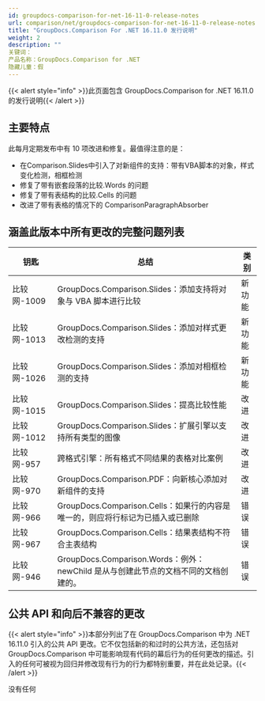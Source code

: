 ```yaml
---
id: groupdocs-comparison-for-net-16-11-0-release-notes
url: comparison/net/groupdocs-comparison-for-net-16-11-0-release-notes
title: "GroupDocs.Comparison For .NET 16.11.0 发行说明"
weight: 2
description: ""
关键词：
产品名称：GroupDocs.Comparison for .NET
隐藏儿童：假
---
```

{{< alert style="info" >}}此页面包含 GroupDocs.Comparison for .NET 16.11.0 的发行说明{{< /alert >}}

## 主要特点

此每月定期发布中有 10 项改进和修复。最值得注意的是：

* 在Comparison.Slides中引入了对新组件的支持：带有VBA脚本的对象，样式变化检测，相框检测
* 修复了带有嵌套段落的比较.Words 的问题
* 修复了带有表结构的比较.Cells 的问题
* 改进了带有表格的情况下的 ComparisonParagraphAbsorber

## 涵盖此版本中所有更改的完整问题列表

|钥匙 |总结 |类别 |
| --- | --- | --- |
|比较网-1009 | GroupDocs.Comparison.Slides：添加支持将对象与 VBA 脚本进行比较 |新功能 |
|比较网-1013 | GroupDocs.Comparison.Slides：添加对样式更改检测的支持 |新功能 |
|比较网-1026 | GroupDocs.Comparison.Slides：添加对相框检测的支持 |新功能 |
|比较网-1015 | GroupDocs.Comparison.Slides：提高比较性能 |改进 |
|比较网-1012 | GroupDocs.Comparison.Slides：扩展引擎以支持所有类型的图像 |改进 |
|比较网-957 |跨格式引擎：所有格式不同结果的表格对比案例 |改进 |
|比较网-970 | GroupDocs.Comparison.PDF：向新核心添加对新组件的支持 |改进 |
|比较网-966 | GroupDocs.Comparison.Cells：如果行的内容是唯一的，则应将行标记为已插入或已删除 |错误 |
|比较网-967 | GroupDocs.Comparison.Cells：结果表结构不符合主表结构 |错误 |
|比较网-946 | GroupDocs.Comparison.Words：例外：newChild 是从与创建此节点的文档不同的文档创建的。 |错误 |

  


## 公共 API 和向后不兼容的更改

{{< alert style="info" >}}本部分列出了在 GroupDocs.Comparison 中为 .NET 16.11.0 引入的公共 API 更改。它不仅包括新的和过时的公共方法，还包括对 GroupDocs.Comparison 中可能影响现有代码的幕后行为的任何更改的描述。引入的任何可被视为回归并修改现有行为的行为都特别重要，并在此处记录。{{< /alert >}}

没有任何

